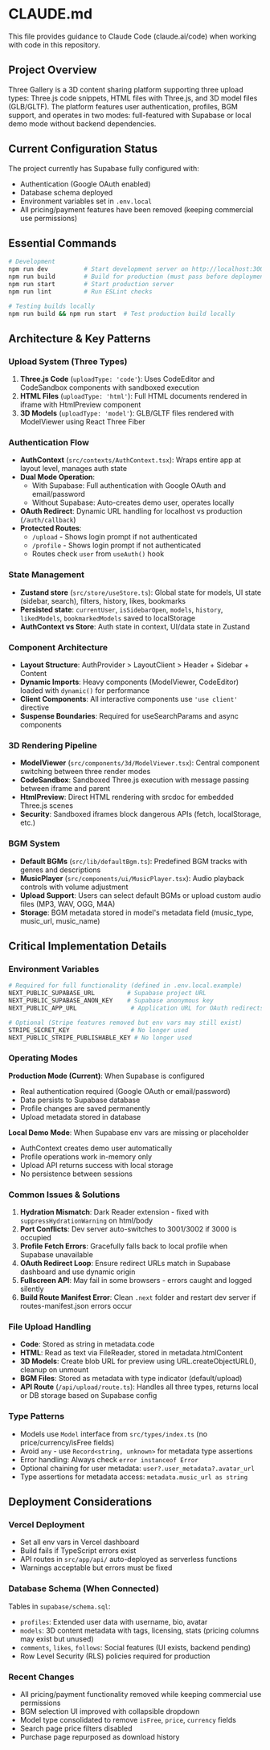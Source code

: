 # CLAUDE.md

This file provides guidance to Claude Code (claude.ai/code) when working with code in this repository.

## Project Overview

Three Gallery is a 3D content sharing platform supporting three upload types: Three.js code snippets, HTML files with Three.js, and 3D model files (GLB/GLTF). The platform features user authentication, profiles, BGM support, and operates in two modes: full-featured with Supabase or local demo mode without backend dependencies.

## Current Configuration Status

The project currently has Supabase fully configured with:
- Authentication (Google OAuth enabled)
- Database schema deployed
- Environment variables set in `.env.local`
- All pricing/payment features have been removed (keeping commercial use permissions)

## Essential Commands

```bash
# Development
npm run dev          # Start development server on http://localhost:3000
npm run build        # Build for production (must pass before deployment)
npm run start        # Start production server
npm run lint         # Run ESLint checks

# Testing builds locally
npm run build && npm run start  # Test production build locally
```

## Architecture & Key Patterns

### Upload System (Three Types)
1. **Three.js Code** (`uploadType: 'code'`): Uses CodeEditor and CodeSandbox components with sandboxed execution
2. **HTML Files** (`uploadType: 'html'`): Full HTML documents rendered in iframe with HtmlPreview component
3. **3D Models** (`uploadType: 'model'`): GLB/GLTF files rendered with ModelViewer using React Three Fiber

### Authentication Flow
- **AuthContext** (`src/contexts/AuthContext.tsx`): Wraps entire app at layout level, manages auth state
- **Dual Mode Operation**: 
  - With Supabase: Full authentication with Google OAuth and email/password
  - Without Supabase: Auto-creates demo user, operates locally
- **OAuth Redirect**: Dynamic URL handling for localhost vs production (`/auth/callback`)
- **Protected Routes**: 
  - `/upload` - Shows login prompt if not authenticated
  - `/profile` - Shows login prompt if not authenticated
  - Routes check `user` from `useAuth()` hook

### State Management
- **Zustand store** (`src/store/useStore.ts`): Global state for models, UI state (sidebar, search), filters, history, likes, bookmarks
- **Persisted state**: `currentUser`, `isSidebarOpen`, `models`, `history`, `likedModels`, `bookmarkedModels` saved to localStorage
- **AuthContext vs Store**: Auth state in context, UI/data state in Zustand

### Component Architecture
- **Layout Structure**: AuthProvider > LayoutClient > Header + Sidebar + Content
- **Dynamic Imports**: Heavy components (ModelViewer, CodeEditor) loaded with `dynamic()` for performance
- **Client Components**: All interactive components use `'use client'` directive
- **Suspense Boundaries**: Required for useSearchParams and async components

### 3D Rendering Pipeline
- **ModelViewer** (`src/components/3d/ModelViewer.tsx`): Central component switching between three render modes
- **CodeSandbox**: Sandboxed Three.js execution with message passing between iframe and parent
- **HtmlPreview**: Direct HTML rendering with srcdoc for embedded Three.js scenes
- **Security**: Sandboxed iframes block dangerous APIs (fetch, localStorage, etc.)

### BGM System
- **Default BGMs** (`src/lib/defaultBgm.ts`): Predefined BGM tracks with genres and descriptions
- **MusicPlayer** (`src/components/ui/MusicPlayer.tsx`): Audio playback controls with volume adjustment
- **Upload Support**: Users can select default BGMs or upload custom audio files (MP3, WAV, OGG, M4A)
- **Storage**: BGM metadata stored in model's metadata field (music_type, music_url, music_name)

## Critical Implementation Details

### Environment Variables
```bash
# Required for full functionality (defined in .env.local.example)
NEXT_PUBLIC_SUPABASE_URL         # Supabase project URL
NEXT_PUBLIC_SUPABASE_ANON_KEY    # Supabase anonymous key
NEXT_PUBLIC_APP_URL               # Application URL for OAuth redirects

# Optional (Stripe features removed but env vars may still exist)
STRIPE_SECRET_KEY                 # No longer used
NEXT_PUBLIC_STRIPE_PUBLISHABLE_KEY # No longer used
```

### Operating Modes

**Production Mode (Current)**: When Supabase is configured
- Real authentication required (Google OAuth or email/password)
- Data persists to Supabase database
- Profile changes are saved permanently
- Upload metadata stored in database

**Local Demo Mode**: When Supabase env vars are missing or placeholder
- AuthContext creates demo user automatically
- Profile operations work in-memory only
- Upload API returns success with local storage
- No persistence between sessions

### Common Issues & Solutions

1. **Hydration Mismatch**: Dark Reader extension - fixed with `suppressHydrationWarning` on html/body
2. **Port Conflicts**: Dev server auto-switches to 3001/3002 if 3000 is occupied
3. **Profile Fetch Errors**: Gracefully falls back to local profile when Supabase unavailable
4. **OAuth Redirect Loop**: Ensure redirect URLs match in Supabase dashboard and use dynamic origin
5. **Fullscreen API**: May fail in some browsers - errors caught and logged silently
6. **Build Route Manifest Error**: Clean `.next` folder and restart dev server if routes-manifest.json errors occur

### File Upload Handling
- **Code**: Stored as string in metadata.code
- **HTML**: Read as text via FileReader, stored in metadata.htmlContent  
- **3D Models**: Create blob URL for preview using URL.createObjectURL(), cleanup on unmount
- **BGM Files**: Stored as metadata with type indicator (default/upload)
- **API Route** (`/api/upload/route.ts`): Handles all three types, returns local or DB storage based on Supabase config

### Type Patterns
- Models use `Model` interface from `src/types/index.ts` (no price/currency/isFree fields)
- Avoid `any` - use `Record<string, unknown>` for metadata type assertions
- Error handling: Always check `error instanceof Error`
- Optional chaining for user metadata: `user?.user_metadata?.avatar_url`
- Type assertions for metadata access: `metadata.music_url as string`

## Deployment Considerations

### Vercel Deployment
- Set all env vars in Vercel dashboard
- Build fails if TypeScript errors exist
- API routes in `src/app/api/` auto-deployed as serverless functions
- Warnings acceptable but errors must be fixed

### Database Schema (When Connected)
Tables in `supabase/schema.sql`:
- `profiles`: Extended user data with username, bio, avatar
- `models`: 3D content metadata with tags, licensing, stats (pricing columns may exist but unused)
- `comments`, `likes`, `follows`: Social features (UI exists, backend pending)
- Row Level Security (RLS) policies required for production

### Recent Changes
- All pricing/payment functionality removed while keeping commercial use permissions
- BGM selection UI improved with collapsible dropdown
- Model type consolidated to remove `isFree`, `price`, `currency` fields
- Search page price filters disabled
- Purchase page repurposed as download history